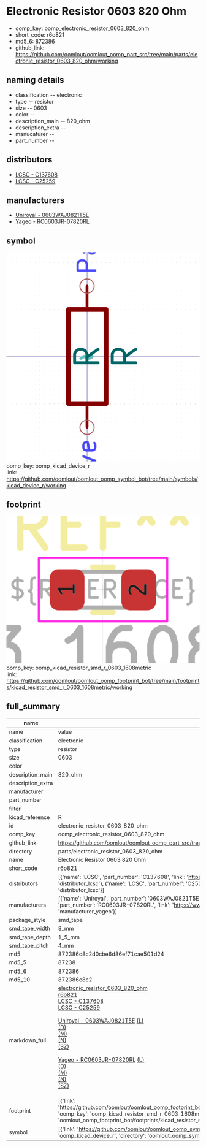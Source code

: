 # Electronic Resistor 0603 820 Ohm

  
* oomp_key: oomp_electronic_resistor_0603_820_ohm 
* short_code: r6o821
* md5_6: 872386  
* github_link: https://github.com/oomlout/oomlout_oomp_part_src/tree/main/parts/electronic_resistor_0603_820_ohm/working  
## naming details
* classification -- electronic
* type -- resistor
* size -- 0603
* color -- 
* description_main -- 820_ohm
* description_extra -- 
* manucaturer -- 
* part_number -- 

## distributors
* [LCSC - C137608](https://lcsc.com/product-detail/C137608.html)  
* [LCSC - C25259](https://lcsc.com/product-detail/C25259.html)  

## manufacturers
* [Uniroyal - 0603WAJ0821T5E]()  
* [Yageo - RC0603JR-07820RL](https://www.yageo.com/en/Chart/Download/pdf/RC0603JR-07820RL)  

## symbol

![](symbol/0/working/working_600.png)  
oomp_key: oomp_kicad_device_r  
link: https://github.com/oomlout/oomlout_oomp_symbol_bot/tree/main/symbols/kicad_device_r/working  

## footprint

![](footprint/0/working/working_600.png)  
oomp_key: oomp_kicad_resistor_smd_r_0603_1608metric  
link: https://github.com/oomlout/oomlout_oomp_footprint_bot/tree/main/footprints/kicad_resistor_smd_r_0603_1608metric/working  

## full_summary
| name | value | 
| --- | --- | 
| name | value | 
| classification | electronic | 
| type | resistor | 
| size | 0603 | 
| color |  | 
| description_main | 820_ohm | 
| description_extra |  | 
| manufacturer |  | 
| part_number |  | 
| filter |  | 
| kicad_reference | R | 
| id | electronic_resistor_0603_820_ohm | 
| oomp_key | oomp_electronic_resistor_0603_820_ohm | 
| github_link | https://github.com/oomlout/oomlout_oomp_part_src/tree/main/parts/electronic_resistor_0603_820_ohm/working | 
| directory | parts/electronic_resistor_0603_820_ohm | 
| name | Electronic Resistor 0603 820 Ohm | 
| short_code | r6o821 | 
| distributors | [{'name': 'LCSC', 'part_number': 'C137608', 'link': 'https://lcsc.com/product-detail/C137608.html', 'id': 'distributor_lcsc'}, {'name': 'LCSC', 'part_number': 'C25259', 'link': 'https://lcsc.com/product-detail/C25259.html', 'id': 'distributor_lcsc'}] | 
| manufacturers | [{'name': 'Uniroyal', 'part_number': '0603WAJ0821T5E', 'link': '', 'id': 'manufacturer_uniroyal'}, {'name': 'Yageo', 'part_number': 'RC0603JR-07820RL', 'link': 'https://www.yageo.com/en/Chart/Download/pdf/RC0603JR-07820RL', 'id': 'manufacturer_yageo'}] | 
| package_style | smd_tape | 
| smd_tape_width | 8_mm | 
| smd_tape_depth | 1_5_mm | 
| smd_tape_pitch | 4_mm | 
| md5 | 872386c8c2d0cbe6d86ef71cae501d24 | 
| md5_5 | 87238 | 
| md5_6 | 872386 | 
| md5_10 | 872386c8c2 | 
| markdown_full | [electronic_resistor_0603_820_ohm](https://github.com/oomlout/oomlout_oomp_part_src/tree/main/parts/electronic_resistor_0603_820_ohm/working)<br>[r6o821](https://github.com/oomlout/oomlout_oomp_part_src/tree/main/parts/electronic_resistor_0603_820_ohm/working)<br>[LCSC - C137608<br>](https://lcsc.com/product-detail/C137608.html)[LCSC - C25259<br>](https://lcsc.com/product-detail/C25259.html)<br>[Uniroyal - 0603WAJ0821T5E]() [(L)<br>](https://www.lcsc.com/search?q=0603WAJ0821T5E)[(D)<br>](https://www.digikey.com/en/products?,keywords=0603WAJ0821T5E)[(M)<br>](https://www.mouser.com/Search/Refine?Keyword=0603WAJ0821T5E)[(N)<br>](https://www.newark.com/search?st=0603WAJ0821T5E)[(SZ)<br>](https://so.szlcsc.com/global.html?k=0603WAJ0821T5E)<br>[Yageo - RC0603JR-07820RL](https://www.yageo.com/en/Chart/Download/pdf/RC0603JR-07820RL) [(L)<br>](https://www.lcsc.com/search?q=RC0603JR-07820RL)[(D)<br>](https://www.digikey.com/en/products?,keywords=RC0603JR-07820RL)[(M)<br>](https://www.mouser.com/Search/Refine?Keyword=RC0603JR-07820RL)[(N)<br>](https://www.newark.com/search?st=RC0603JR-07820RL)[(SZ)<br>](https://so.szlcsc.com/global.html?k=RC0603JR-07820RL)<br> | 
| footprint | [{'link': 'https://github.com/oomlout/oomlout_oomp_footprint_bot/tree/main/foootprntss/kicad_resistor_smd_r_0603_1608metric', 'oomp_key': 'oomp_kicad_resistor_smd_r_0603_1608metric', 'directory': 'oomlout_oomp_footprint_bot/footprints/kicad_resistor_smd_r_0603_1608metric//working/working.kicad_mod'}] | 
| symbol | [{'link': 'https://github.com/oomlout/oomlout_oomp_symbol_bot/tree/main/symbols/kicad_device_r', 'oomp_key': 'oomp_kicad_device_r', 'directory': 'oomlout_oomp_symbol_bot/symbols/kicad_device_r//working/working.kicad_sym'}] | 

